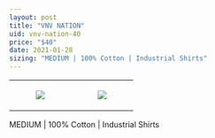 ```yaml
---
layout: post
title: "VNV NATION"
uid: vnv-nation-40
price: "$40"
date: 2021-01-28
sizing: "MEDIUM | 100% Cotton | Industrial Shirts"
---
```




<table style="width:100%;"><tr><td style="vertical-align:top;">
      <figure class="tmblr-full" data-orig-height="2048" data-orig-width="1365" data-orig-src="https://concertshirts.netlify.app/shirts/0430/0430-01.jpg"><img src="https://64.media.tumblr.com/16a507640c6bd12d814678060a22e6c3/35b935b3d2264f27-74/s540x810/8969fa1f4b8d8348db917b3446292b1d707889b4.jpg" data-orig-height="2048" data-orig-width="1365" data-orig-src="https://concertshirts.netlify.app/shirts/0430/0430-01.jpg"/></figure></td>
    <td style="vertical-align:top;">
      <figure class="tmblr-full" data-orig-height="2048" data-orig-width="1365" data-orig-src="https://concertshirts.netlify.app/shirts/0430/0430-02.jpg"><img src="https://64.media.tumblr.com/5386f709d3f7a8aaddfc5e5cbd828412/35b935b3d2264f27-0b/s540x810/2add10d53f081612596b8250cb4dff818185dd03.jpg" data-orig-height="2048" data-orig-width="1365" data-orig-src="https://concertshirts.netlify.app/shirts/0430/0430-02.jpg"/></figure></td>
  </tr></table><p>
  MEDIUM | 100% Cotton | Industrial Shirts
</p>
